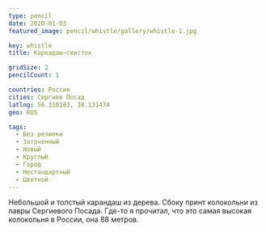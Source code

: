 ```yaml
---
type: pencil
date: 2020-01-03
featured_image: pencil/whistle/gallery/whistle-1.jpg

key: whistle
title: Карнадаш–свисток

gridSize: 2
pencilCount: 1

countries: Россия
cities: Сергиев Посад
latlng: 56.310183, 38.131474
geo: RUS

tags:
  - Без резинки
  - Заточенный
  - Новый
  - Круглый
  - Город
  - Нестандартный
  - Цветной
---
```


Небольшой и толстый карандаш из дерева. Сбоку принт колокольни из лавры Сергиевого Посада. Где-то я прочитал, что это самая высокая колокольня в России, она 88 метров.